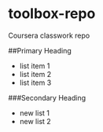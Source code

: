# toolbox-repo
Coursera classwork repo

##Primary Heading
* list item 1
* list item 2
* list item 3

###Secondary Heading
* new list 1
* new list 2

